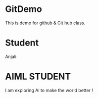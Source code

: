 # GitDemo
This is demo for github &amp; Git hub class.

# Student 
Anjali 

# AIML STUDENT 
I am exploring Ai to make the world better !
